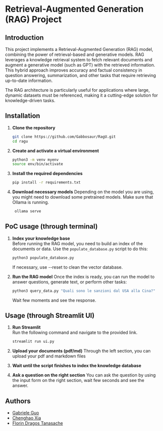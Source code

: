 # Retrieval-Augmented Generation (RAG) Project

## Introduction
This project implements a Retrieval-Augmented Generation (RAG) model, combining the power of retrieval-based and generative models. RAG leverages a knowledge retrieval system to fetch relevant documents and augment a generative model (such as GPT) with the retrieved information. This hybrid approach improves accuracy and factual consistency in question answering, summarization, and other tasks that require retrieving up-to-date information.

The RAG architecture is particularly useful for applications where large, dynamic datasets must be referenced, making it a cutting-edge solution for knowledge-driven tasks.

## Installation

1. **Clone the repository**
    ```bash
    git clone https://github.com/Gabbosaur/RagU.git
    cd ragu
    ```

2. **Create and activate a virtual environment**
    ```bash
    python3 -m venv myenv
    source env/bin/activate
    ```

3. **Install the required dependencies**
    ```bash
    pip install -r requirements.txt
    ```

4. **Download necessary models**
   Depending on the model you are using, you might need to download some pretrained models. Make sure that Ollama is running.
   ```bash
    ollama serve
    ```

## PoC usage (through terminal)

1. **Index your knowledge base**  
   Before running the RAG model, you need to build an index of the documents or data. Use the `populate_database.py` script to do this:
   ```bash
   python3 populate_database.py
   ```
   If necessary, use --reset to clean the vector database.

2. **Run the RAG model**
   Once the index is ready, you can run the model to answer questions, generate text, or perform other tasks:
   ```bash
   python3 query_data.py "Quali sono le sanzioni dal USA alla Cina?"
   ```
   Wait few moments and see the response.


## Usage (through Streamlit UI)

1. **Run Streamlit**  
   Run the following command and navigate to the provided link.
   ```bash
   streamlit run ui.py
   ```

2. **Upload your documents (pdf/md)**
   Through the left section, you can upload your pdf and markdown files

3. **Wait until the script finishes to index the knowledge database**  
   

4. **Ask a question on the right section**
   You can ask the question by using the input form on the right section, wait few seconds and see the answer.

## Authors
- [Gabriele Guo](https://gabbosaur.github.io/)
- [Chenghao Xia](https://github.com/Izanagi95)
- [Florin Dragos Tanasache](https://github.com/fdt15)
